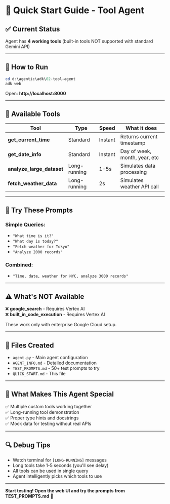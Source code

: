 # 🚀 Quick Start Guide - Tool Agent

## ✅ Current Status
Agent has **4 working tools** (built-in tools NOT supported with standard Gemini API)

---

## 🎯 How to Run

```powershell
cd d:\agentic\adk\02-tool-agent
adk web
```

Open: **http://localhost:8000**

---

## 🔧 Available Tools

| Tool | Type | Speed | What it does |
|------|------|-------|--------------|
| **get_current_time** | Standard | Instant | Returns current timestamp |
| **get_date_info** | Standard | Instant | Day of week, month, year, etc |
| **analyze_large_dataset** | Long-running | 1-5s | Simulates data processing |
| **fetch_weather_data** | Long-running | 2s | Simulates weather API call |

---

## 💬 Try These Prompts

### Simple Queries:
- `"What time is it?"`
- `"What day is today?"`
- `"Fetch weather for Tokyo"`
- `"Analyze 2000 records"`

### Combined:
- `"Time, date, weather for NYC, analyze 3000 records"`

---

## ⚠️ What's NOT Available

❌ **google_search** - Requires Vertex AI  
❌ **built_in_code_execution** - Requires Vertex AI

These work only with enterprise Google Cloud setup.

---

## 📝 Files Created

- `agent.py` - Main agent configuration
- `AGENT_INFO.md` - Detailed documentation
- `TEST_PROMPTS.md` - 50+ test prompts to try
- `QUICK_START.md` - This file

---

## 🎨 What Makes This Agent Special

✅ Multiple custom tools working together  
✅ Long-running tool demonstration  
✅ Proper type hints and docstrings  
✅ Mock data for testing without real APIs  

---

## 🔍 Debug Tips

- Watch terminal for `[LONG-RUNNING]` messages
- Long tools take 1-5 seconds (you'll see delay)
- All tools can be used in single query
- Agent intelligently picks which tools to use

---

**Start testing! Open the web UI and try the prompts from TEST_PROMPTS.md** 🎉
